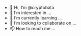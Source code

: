 - 👋 Hi, I’m @cryptobata
- 👀 I’m interested in ...
- 🌱 I’m currently learning ...
- 💞️ I’m looking to collaborate on ...
- 📫 How to reach me ...

<!---
cryptobata/cryptobata is a ✨ special ✨ repository because its `README.md` (this file) appears on your GitHub profile.
You can click the Preview link to take a look at your changes.
--->
